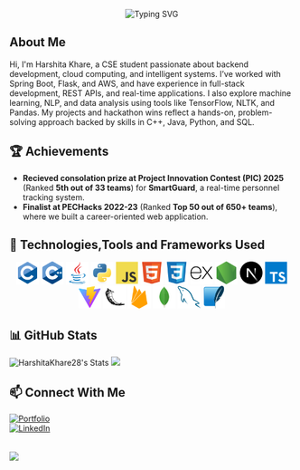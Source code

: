 <p align="center">
  <img src="https://readme-typing-svg.herokuapp.com?font=Fira+Code&duration=3000&pause=1000&color=FF61D2&width=435&lines=Hi+%F0%9F%91%8B+I'm+Harshita+Khare;A+passionate+Full-Stack+Developer;Always+learning+something+new!" alt="Typing SVG" />
</p> 

## About Me
Hi, I'm Harshita Khare, a CSE student passionate about backend development, cloud computing, and intelligent systems. I’ve worked with Spring Boot, Flask, and AWS, and have experience in full-stack development, REST APIs, and real-time applications. I also explore machine learning, NLP, and data analysis using tools like TensorFlow, NLTK, and Pandas. My projects and hackathon wins reflect a hands-on, problem-solving approach backed by skills in C++, Java, Python, and SQL.

## 🏆 Achievements  
- **Recieved consolation prize at Project Innovation Contest (PIC) 2025** (Ranked **5th out of 33 teams**) for **SmartGuard**, a real-time personnel tracking system.  
- **Finalist at PECHacks 2022-23** (Ranked **Top 50 out of 650+ teams**), where we built a career-oriented web application.  

## 🔧 Technologies,Tools and Frameworks Used  
<p align="center">
  <img src="https://raw.githubusercontent.com/devicons/devicon/master/icons/c/c-original.svg" alt="c" width="40" height="40" />
  <img src="https://raw.githubusercontent.com/devicons/devicon/master/icons/cplusplus/cplusplus-original.svg" alt="cpp" width="40" height="40" />
  <img src="https://raw.githubusercontent.com/devicons/devicon/master/icons/java/java-original.svg" alt="java" width="40" height="40" />
  <img src="https://raw.githubusercontent.com/devicons/devicon/master/icons/python/python-original.svg" alt="python" width="40" height="40" />
  <img src="https://raw.githubusercontent.com/devicons/devicon/master/icons/javascript/javascript-original.svg" alt="javascript" width="40" height="40" />
  <img src="https://raw.githubusercontent.com/devicons/devicon/master/icons/html5/html5-original.svg" alt="html5" width="40" height="40" />
  <img src="https://raw.githubusercontent.com/devicons/devicon/master/icons/css3/css3-original.svg" alt="css3" width="40" height="40" />
  <img src="https://raw.githubusercontent.com/devicons/devicon/master/icons/express/express-original.svg" alt="express" width="40" height="40" />
  <img src="https://raw.githubusercontent.com/devicons/devicon/master/icons/nodejs/nodejs-original.svg" alt="nodejs" width="40" height="40" />
  <img src="https://raw.githubusercontent.com/devicons/devicon/master/icons/nextjs/nextjs-original.svg" alt="nextjs" width="40" height="40" />
  <img src="https://raw.githubusercontent.com/devicons/devicon/master/icons/typescript/typescript-original.svg" alt="typescript" width="40" height="40" />
  <img src="https://raw.githubusercontent.com/devicons/devicon/master/icons/vitejs/vitejs-original.svg" alt="vite" width="40" height="40" />
  <img src="https://raw.githubusercontent.com/devicons/devicon/master/icons/flask/flask-original.svg" alt="flask" width="40" height="40" />
  <img src="https://raw.githubusercontent.com/devicons/devicon/master/icons/firebase/firebase-plain.svg" alt="firebase" width="40" height="40" />
  <img src="https://raw.githubusercontent.com/devicons/devicon/master/icons/mongodb/mongodb-original.svg" alt="mongodb" width="40" height="40" />
  <img src="https://raw.githubusercontent.com/devicons/devicon/master/icons/mysql/mysql-original.svg" alt="mysql" width="40" height="40" />
  <img src="https://raw.githubusercontent.com/devicons/devicon/master/icons/sqlite/sqlite-original.svg" alt="sql" width="40" height="40" />
</p>


## 📊 GitHub Stats  
![HarshitaKhare28's Stats](https://github-readme-stats.vercel.app/api?username=HarshitaKhare28&theme=highcontrast&show_icons=true&hide_border=true&count_private=true)  <img src="https://user-images.githubusercontent.com/74038190/221352975-94759904-aa4c-4032-a8ab-b546efb9c478.gif" width="400">

## 📫 Connect With Me  
[![Portfolio](https://img.shields.io/badge/Portfolio-%23000000.svg?style=for-the-badge&logo=firefox&logoColor=white)](https://www.harshitakhare.co/)  
[![LinkedIn](https://img.shields.io/badge/LinkedIn-%230A66C2.svg?style=for-the-badge&logo=linkedin&logoColor=white)](https://www.linkedin.com/in/harshita-khare-a5152625a/)  

## ![](https://komarev.com/ghpvc/?username=HarshitaKhare28&color=ff69b4&style=for-the-badge)
